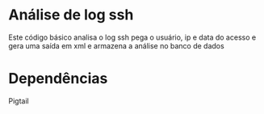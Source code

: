 # Análise de log ssh
Este código básico analisa o log ssh pega o usuário, ip e data do acesso e gera uma saída em xml e armazena a análise no banco de dados

# Dependências
Pigtail
